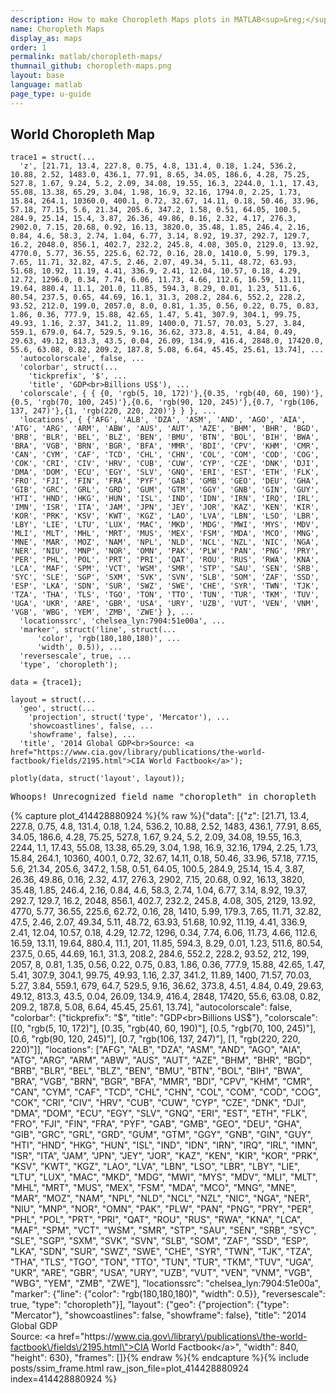```yaml
---
description: How to make Choropleth Maps plots in MATLAB<sup>&reg;</sup> with Plotly.
name: Choropleth Maps
display_as: maps
order: 1
permalink: matlab/choropleth-maps/
thumnail_github: choropleth-maps.png
layout: base
language: matlab
page_type: u-guide
---
```



## World Choropleth Map


```{matlab}
trace1 = struct(...
  'z', [21.71, 13.4, 227.8, 0.75, 4.8, 131.4, 0.18, 1.24, 536.2, 10.88, 2.52, 1483.0, 436.1, 77.91, 8.65, 34.05, 186.6, 4.28, 75.25, 527.8, 1.67, 9.24, 5.2, 2.09, 34.08, 19.55, 16.3, 2244.0, 1.1, 17.43, 55.08, 13.38, 65.29, 3.04, 1.98, 16.9, 32.16, 1794.0, 2.25, 1.73, 15.84, 264.1, 10360.0, 400.1, 0.72, 32.67, 14.11, 0.18, 50.46, 33.96, 57.18, 77.15, 5.6, 21.34, 205.6, 347.2, 1.58, 0.51, 64.05, 100.5, 284.9, 25.14, 15.4, 3.87, 26.36, 49.86, 0.16, 2.32, 4.17, 276.3, 2902.0, 7.15, 20.68, 0.92, 16.13, 3820.0, 35.48, 1.85, 246.4, 2.16, 0.84, 4.6, 58.3, 2.74, 1.04, 6.77, 3.14, 8.92, 19.37, 292.7, 129.7, 16.2, 2048.0, 856.1, 402.7, 232.2, 245.8, 4.08, 305.0, 2129.0, 13.92, 4770.0, 5.77, 36.55, 225.6, 62.72, 0.16, 28.0, 1410.0, 5.99, 179.3, 7.65, 11.71, 32.82, 47.5, 2.46, 2.07, 49.34, 5.11, 48.72, 63.93, 51.68, 10.92, 11.19, 4.41, 336.9, 2.41, 12.04, 10.57, 0.18, 4.29, 12.72, 1296.0, 0.34, 7.74, 6.06, 11.73, 4.66, 112.6, 16.59, 13.11, 19.64, 880.4, 11.1, 201.0, 11.85, 594.3, 8.29, 0.01, 1.23, 511.6, 80.54, 237.5, 0.65, 44.69, 16.1, 31.3, 208.2, 284.6, 552.2, 228.2, 93.52, 212.0, 199.0, 2057.0, 8.0, 0.81, 1.35, 0.56, 0.22, 0.75, 0.83, 1.86, 0.36, 777.9, 15.88, 42.65, 1.47, 5.41, 307.9, 304.1, 99.75, 49.93, 1.16, 2.37, 341.2, 11.89, 1400.0, 71.57, 70.03, 5.27, 3.84, 559.1, 679.0, 64.7, 529.5, 9.16, 36.62, 373.8, 4.51, 4.84, 0.49, 29.63, 49.12, 813.3, 43.5, 0.04, 26.09, 134.9, 416.4, 2848.0, 17420.0, 55.6, 63.08, 0.82, 209.2, 187.8, 5.08, 6.64, 45.45, 25.61, 13.74], ...
  'autocolorscale', false, ...
  'colorbar', struct(...
    'tickprefix', '$', ...
    'title', 'GDP<br>Billions US$'), ...
  'colorscale', { { {0, 'rgb(5, 10, 172)'},{0.35, 'rgb(40, 60, 190)'},{0.5, 'rgb(70, 100, 245)'},{0.6, 'rgb(90, 120, 245)'},{0.7, 'rgb(106, 137, 247)'},{1, 'rgb(220, 220, 220)'} } }, ...
  'locations', { {'AFG', 'ALB', 'DZA', 'ASM', 'AND', 'AGO', 'AIA', 'ATG', 'ARG', 'ARM', 'ABW', 'AUS', 'AUT', 'AZE', 'BHM', 'BHR', 'BGD', 'BRB', 'BLR', 'BEL', 'BLZ', 'BEN', 'BMU', 'BTN', 'BOL', 'BIH', 'BWA', 'BRA', 'VGB', 'BRN', 'BGR', 'BFA', 'MMR', 'BDI', 'CPV', 'KHM', 'CMR', 'CAN', 'CYM', 'CAF', 'TCD', 'CHL', 'CHN', 'COL', 'COM', 'COD', 'COG', 'COK', 'CRI', 'CIV', 'HRV', 'CUB', 'CUW', 'CYP', 'CZE', 'DNK', 'DJI', 'DMA', 'DOM', 'ECU', 'EGY', 'SLV', 'GNQ', 'ERI', 'EST', 'ETH', 'FLK', 'FRO', 'FJI', 'FIN', 'FRA', 'PYF', 'GAB', 'GMB', 'GEO', 'DEU', 'GHA', 'GIB', 'GRC', 'GRL', 'GRD', 'GUM', 'GTM', 'GGY', 'GNB', 'GIN', 'GUY', 'HTI', 'HND', 'HKG', 'HUN', 'ISL', 'IND', 'IDN', 'IRN', 'IRQ', 'IRL', 'IMN', 'ISR', 'ITA', 'JAM', 'JPN', 'JEY', 'JOR', 'KAZ', 'KEN', 'KIR', 'KOR', 'PRK', 'KSV', 'KWT', 'KGZ', 'LAO', 'LVA', 'LBN', 'LSO', 'LBR', 'LBY', 'LIE', 'LTU', 'LUX', 'MAC', 'MKD', 'MDG', 'MWI', 'MYS', 'MDV', 'MLI', 'MLT', 'MHL', 'MRT', 'MUS', 'MEX', 'FSM', 'MDA', 'MCO', 'MNG', 'MNE', 'MAR', 'MOZ', 'NAM', 'NPL', 'NLD', 'NCL', 'NZL', 'NIC', 'NGA', 'NER', 'NIU', 'MNP', 'NOR', 'OMN', 'PAK', 'PLW', 'PAN', 'PNG', 'PRY', 'PER', 'PHL', 'POL', 'PRT', 'PRI', 'QAT', 'ROU', 'RUS', 'RWA', 'KNA', 'LCA', 'MAF', 'SPM', 'VCT', 'WSM', 'SMR', 'STP', 'SAU', 'SEN', 'SRB', 'SYC', 'SLE', 'SGP', 'SXM', 'SVK', 'SVN', 'SLB', 'SOM', 'ZAF', 'SSD', 'ESP', 'LKA', 'SDN', 'SUR', 'SWZ', 'SWE', 'CHE', 'SYR', 'TWN', 'TJK', 'TZA', 'THA', 'TLS', 'TGO', 'TON', 'TTO', 'TUN', 'TUR', 'TKM', 'TUV', 'UGA', 'UKR', 'ARE', 'GBR', 'USA', 'URY', 'UZB', 'VUT', 'VEN', 'VNM', 'VGB', 'WBG', 'YEM', 'ZMB', 'ZWE'} }, ...
  'locationssrc', 'chelsea_lyn:7904:51e00a', ...
  'marker', struct('line', struct(...
      'color', 'rgb(180,180,180)', ...
      'width', 0.5)), ...
  'reversescale', true, ...
  'type', 'choropleth');

data = {trace1};

layout = struct(...
  'geo', struct(...
    'projection', struct('type', 'Mercator'), ...
    'showcoastlines', false, ...
    'showframe', false), ...
  'title', '2014 Global GDP<br>Source: <a href="https://www.cia.gov/library/publications/the-world-factbook/fields/2195.html">CIA World Factbook</a>');

plotly(data, struct('layout', layout));
```
<pre class="code-output">
Whoops! Unrecognized field name "choropleth" in choropleth
</pre>
{% capture plot_414428880924 %}{% raw %}{"data": [{"z": [21.71, 13.4, 227.8, 0.75, 4.8, 131.4, 0.18, 1.24, 536.2, 10.88, 2.52, 1483, 436.1, 77.91, 8.65, 34.05, 186.6, 4.28, 75.25, 527.8, 1.67, 9.24, 5.2, 2.09, 34.08, 19.55, 16.3, 2244, 1.1, 17.43, 55.08, 13.38, 65.29, 3.04, 1.98, 16.9, 32.16, 1794, 2.25, 1.73, 15.84, 264.1, 10360, 400.1, 0.72, 32.67, 14.11, 0.18, 50.46, 33.96, 57.18, 77.15, 5.6, 21.34, 205.6, 347.2, 1.58, 0.51, 64.05, 100.5, 284.9, 25.14, 15.4, 3.87, 26.36, 49.86, 0.16, 2.32, 4.17, 276.3, 2902, 7.15, 20.68, 0.92, 16.13, 3820, 35.48, 1.85, 246.4, 2.16, 0.84, 4.6, 58.3, 2.74, 1.04, 6.77, 3.14, 8.92, 19.37, 292.7, 129.7, 16.2, 2048, 856.1, 402.7, 232.2, 245.8, 4.08, 305, 2129, 13.92, 4770, 5.77, 36.55, 225.6, 62.72, 0.16, 28, 1410, 5.99, 179.3, 7.65, 11.71, 32.82, 47.5, 2.46, 2.07, 49.34, 5.11, 48.72, 63.93, 51.68, 10.92, 11.19, 4.41, 336.9, 2.41, 12.04, 10.57, 0.18, 4.29, 12.72, 1296, 0.34, 7.74, 6.06, 11.73, 4.66, 112.6, 16.59, 13.11, 19.64, 880.4, 11.1, 201, 11.85, 594.3, 8.29, 0.01, 1.23, 511.6, 80.54, 237.5, 0.65, 44.69, 16.1, 31.3, 208.2, 284.6, 552.2, 228.2, 93.52, 212, 199, 2057, 8, 0.81, 1.35, 0.56, 0.22, 0.75, 0.83, 1.86, 0.36, 777.9, 15.88, 42.65, 1.47, 5.41, 307.9, 304.1, 99.75, 49.93, 1.16, 2.37, 341.2, 11.89, 1400, 71.57, 70.03, 5.27, 3.84, 559.1, 679, 64.7, 529.5, 9.16, 36.62, 373.8, 4.51, 4.84, 0.49, 29.63, 49.12, 813.3, 43.5, 0.04, 26.09, 134.9, 416.4, 2848, 17420, 55.6, 63.08, 0.82, 209.2, 187.8, 5.08, 6.64, 45.45, 25.61, 13.74], "autocolorscale": false, "colorbar": {"tickprefix": "$", "title": "GDP<br>Billions US$"}, "colorscale": [[0, "rgb(5, 10, 172)"], [0.35, "rgb(40, 60, 190)"], [0.5, "rgb(70, 100, 245)"], [0.6, "rgb(90, 120, 245)"], [0.7, "rgb(106, 137, 247)"], [1, "rgb(220, 220, 220)"]], "locations": ["AFG", "ALB", "DZA", "ASM", "AND", "AGO", "AIA", "ATG", "ARG", "ARM", "ABW", "AUS", "AUT", "AZE", "BHM", "BHR", "BGD", "BRB", "BLR", "BEL", "BLZ", "BEN", "BMU", "BTN", "BOL", "BIH", "BWA", "BRA", "VGB", "BRN", "BGR", "BFA", "MMR", "BDI", "CPV", "KHM", "CMR", "CAN", "CYM", "CAF", "TCD", "CHL", "CHN", "COL", "COM", "COD", "COG", "COK", "CRI", "CIV", "HRV", "CUB", "CUW", "CYP", "CZE", "DNK", "DJI", "DMA", "DOM", "ECU", "EGY", "SLV", "GNQ", "ERI", "EST", "ETH", "FLK", "FRO", "FJI", "FIN", "FRA", "PYF", "GAB", "GMB", "GEO", "DEU", "GHA", "GIB", "GRC", "GRL", "GRD", "GUM", "GTM", "GGY", "GNB", "GIN", "GUY", "HTI", "HND", "HKG", "HUN", "ISL", "IND", "IDN", "IRN", "IRQ", "IRL", "IMN", "ISR", "ITA", "JAM", "JPN", "JEY", "JOR", "KAZ", "KEN", "KIR", "KOR", "PRK", "KSV", "KWT", "KGZ", "LAO", "LVA", "LBN", "LSO", "LBR", "LBY", "LIE", "LTU", "LUX", "MAC", "MKD", "MDG", "MWI", "MYS", "MDV", "MLI", "MLT", "MHL", "MRT", "MUS", "MEX", "FSM", "MDA", "MCO", "MNG", "MNE", "MAR", "MOZ", "NAM", "NPL", "NLD", "NCL", "NZL", "NIC", "NGA", "NER", "NIU", "MNP", "NOR", "OMN", "PAK", "PLW", "PAN", "PNG", "PRY", "PER", "PHL", "POL", "PRT", "PRI", "QAT", "ROU", "RUS", "RWA", "KNA", "LCA", "MAF", "SPM", "VCT", "WSM", "SMR", "STP", "SAU", "SEN", "SRB", "SYC", "SLE", "SGP", "SXM", "SVK", "SVN", "SLB", "SOM", "ZAF", "SSD", "ESP", "LKA", "SDN", "SUR", "SWZ", "SWE", "CHE", "SYR", "TWN", "TJK", "TZA", "THA", "TLS", "TGO", "TON", "TTO", "TUN", "TUR", "TKM", "TUV", "UGA", "UKR", "ARE", "GBR", "USA", "URY", "UZB", "VUT", "VEN", "VNM", "VGB", "WBG", "YEM", "ZMB", "ZWE"], "locationssrc": "chelsea_lyn:7904:51e00a", "marker": {"line": {"color": "rgb(180,180,180)", "width": 0.5}}, "reversescale": true, "type": "choropleth"}], "layout": {"geo": {"projection": {"type": "Mercator"}, "showcoastlines": false, "showframe": false}, "title": "2014 Global GDP<br>Source: <a href=\"https:\/\/www.cia.gov\/library\/publications\/the-world-factbook\/fields\/2195.html\">CIA World Factbook<\/a>", "width": 840, "height": 630}, "frames": []}{% endraw %}{% endcapture %}{% include posts/ssim_frame.html raw_json_file=plot_414428880924 index=414428880924 %}


<!--------------------- EXAMPLE  BREAK ------------------------->